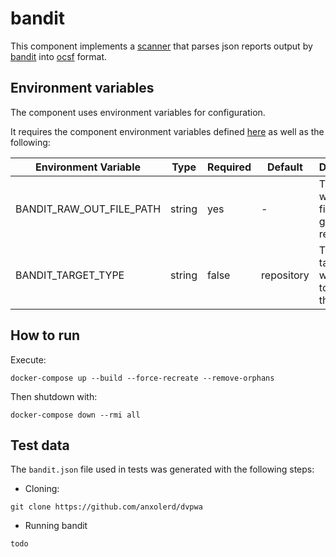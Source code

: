 # bandit

This component implements a [scanner](https://github.com/smithy-security/smithy/blob/main/sdk/component/component.go)
that parses json reports output by [bandit](https://github.com/securego/gosec) into [ocsf](https://github.com/ocsf) format.

## Environment variables

The component uses environment variables for configuration.

It requires the component
environment variables defined [here](https://github.com/smithy-security/smithy/blob/main/sdk/README.md#component) as well
as the following:

| Environment Variable     | Type   | Required | Default    | Description                                             |
|--------------------------|--------|----------|------------|---------------------------------------------------------|
| BANDIT\_RAW\_OUT\_FILE\_PATH  | string | yes      | -          | The path where to find the gosec report                 |
| BANDIT\_TARGET\_TYPE         | string | false    | repository | The type of target that was used to generate the report |

## How to run

Execute:

```shell
docker-compose up --build --force-recreate --remove-orphans
```

Then shutdown with:

```shell
docker-compose down --rmi all
```

## Test data

The `bandit.json` file used in tests was generated with the following steps:

* Cloning:

```shell
git clone https://github.com/anxolerd/dvpwa
```

* Running bandit

```shell
todo
```
